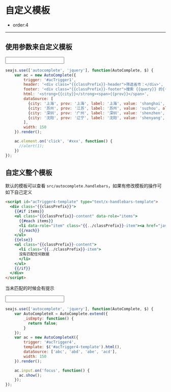 # 自定义模板

- order:4

----

<script>
seajs.use('alice-select');
</script>

## 使用参数来自定义模板

<input id="acTrigger1" type="text" value="" />

<style>
.ui-select-item a {padding: 7px 10px 7px 0;}
.ui-select-item a span {float: right; color: #ccc;}
.ui-select-header, .ui-select-footer {padding: 3px 10px; font-size: 12px;}
.ui-select-footer {text-align: right;}
</style>

````javascript
seajs.use(['autocomplete', 'jquery'], function(AutoComplete, $) {
    var ac = new AutoComplete({
        trigger: '#acTrigger1',
        header: '<div class="{{classPrefix}}-header">筛选省市：</div>',
        footer: '<div class="{{classPrefix}}-footer">搜索 {{query}} 的{{length}}个结果</div>',
        html: '<strong>{{city}}</strong><span>{{prov}}</span>',
        dataSource: [
          {city: '上海', prov: '上海', label: '上海', value: 'shanghai', alias: ['上海']},
          {city: '苏州', prov: '江苏', label: '苏州', value: 'suzhou', alias: ['苏州']},
          {city: '深圳', prov: '广州', label: '深圳', value: 'shenzhen', alias: ['深圳']},
          {city: '沈阳', prov: '辽宁', label: '沈阳', value: 'shenyang', alias: ['沈阳']}
        ],
        width: 150
    }).render();

    ac.element.on('click', '#xxx', function() {
      //alert(1);
    })
});
````

## 自定义整个模板

默认的模板可以查看 `src/autocomplete.handlebars`，如果有修改模板的操作可如下自己定义

````html
<script id="acTrigger4-template" type="text/x-handlebars-template">
  <div class="{{classPrefix}}">    
    {{#if items}}
    <ul class="{{classPrefix}}-content" data-role="items">
      {{#each items}}
      <li data-role="item" class="{{../classPrefix}}-item"><a href="javascript:''">{{> html}}</a></li>
      {{/each}}
    </ul>
    {{else}}
    <ul class="{{classPrefix}}-content">
      <li class="{{../classPrefix}}-item">
      没有匹配任何数据
      </li>
    </ul>
    {{/if}}
  </div>
</script>
````

当未匹配的时候会有提示

<input id="acTrigger4" type="text" value="" />

````javascript
seajs.use(['autocomplete', 'jquery'], function(AutoComplete, $) {
    var AutoCompleteX = AutoComplete.extend({
        _isEmpty: function() {
          return false;
        }
    });
    var ac = new AutoCompleteX({
        trigger: '#acTrigger4',
        template: $('#acTrigger4-template').html(),
        dataSource: ['abc', 'abd', 'abe', 'acd'],
        width: 150
    }).render();

    ac.input.on('focus', function() {
      ac.show();
    });
});
````
